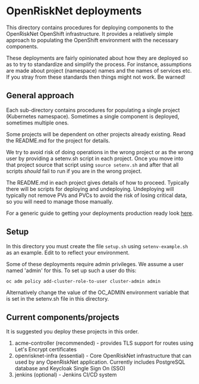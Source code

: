 # OpenRiskNet deployments

This directory contains procedures for deploying components to the OpenRiskNet OpenShift infrastructure.
It provides a relatively simple approach to populating the OpenShift environment with the necessary components.

These deployments are fairly opinionated about how they are deployed so as to try to standardize and simplify the 
process. For instance, assumptions are made about project (namespace) names and the names of services etc. If you
stray from these standards then things might not work. Be warned!

## General approach

Each sub-directory contains procedures for populating a single project (Kubernetes namespace). Sometimes a single 
component is deployed, sometimes multiple ones.

Some projects will be dependent on other projects already existing. Read the README.md for the project for details.

We try to avoid risk of doing operations in the wrong project or as the wrong user by providing a setenv.sh script in each project.
Once you move into that project source that script using `source setenv.sh` and after that all scripts *should* fail to run if you
are in the wrong project. 

The README.md in each project gives details of how to proceed. Typically there will be scripts for deploying and undeploying.
Undeploying will typically not remove PVs and PVCs to avoid the risk of losing critical data, so you will need to manage those 
manually.

For a generic guide to getting your deployments production ready look [here](ProductionDeploymentGuide.md).

## Setup

In this directory you must create the file `setup.sh` using `setenv-example.sh` as an example. Edit to to reflect your environment.

Some of these deployments require admin privileges. We assume a user named 'admin' for this. To set up such a user do this:

```
oc adm policy add-cluster-role-to-user cluster-admin admin
```

Alternatively change the value of the OC_ADMIN environment variable that is set in the setenv.sh file in this directory.

## Current components/projects

It is suggested you deploy these projects in this order.

1. acme-controller (recommended) - provides TLS support for routes using Let's Encrypt certificates
1. openrisknet-infra (essential) - Core OpenRiskNet infrastructure that can used by any OpenRiskNet application. Currently includes PostgreSQL database and Keycloak Single Sign On (SSO)
1. jenkins (optional) - Jenkins CI/CD system
